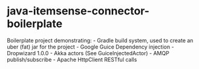 # java-itemsense-connector-boilerplate

Boilerplate project demonstrating:
    - Gradle build system, used to create an uber (fat) jar for the project
    - Google Guice Dependency injection
    - Dropwizard 1.0.0
    - Akka actors (See GuiceInjectedActor)
    - AMQP publish/subscribe
    - Apache HttpClient RESTful calls
    
    
    